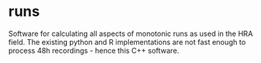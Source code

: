 # runs
Software for calculating all aspects of monotonic runs as used in the HRA field. The existing python and R implementations are not fast enough to process 48h recordings - hence this C++ software.
